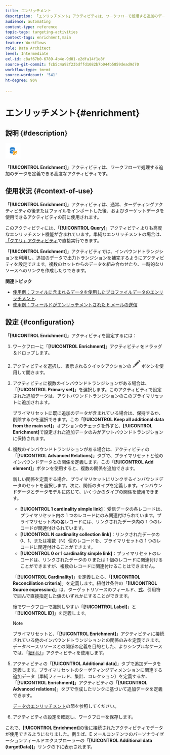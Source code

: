 ```yaml
---
title: エンリッチメント
description: 「エンリッチメント」アクティビティは、ワークフローで処理する追加のデータを定義できる高度なアクティビティです。
audience: automating
content-type: reference
topic-tags: targeting-activities
context-tags: enrichment,main
feature: Workflows
role: Data Architect
level: Intermediate
exl-id: c8af67b0-6789-4b4e-9d01-e2dfa14f1e8f
source-git-commit: fcb5c4a92f23bdffd1082b7b044b5859dead9d70
workflow-type: tm+mt
source-wordcount: '541'
ht-degree: 96%

---
```


# エンリッチメント{#enrichment}

## 説明 {#description}

![](assets/enrichment.png)

「**[!UICONTROL Enrichment]**」アクティビティは、ワークフローで処理する追加のデータを定義できる高度なアクティビティです。

## 使用状況 {#context-of-use}

「**[!UICONTROL Enrichment]**」アクティビティは、通常、ターゲティングアクティビティの後またはファイルをインポートした後、およびターゲットデータを使用できるアクティビティの前に使用されます。

このアクティビティには、「**[!UICONTROL Query]**」アクティビティよりも高度なエンリッチメント機能が含まれています。単純なエンリッチメントの場合は、[「クエリ」アクティビティ](../../automating/using/query.md#enriching-data)で直接実行できます。

「**[!UICONTROL Enrichment]**」アクティビティでは、インバウンドトランジションを利用し、追加のデータで出力トランジションを補完するようにアクティビティを設定できます。複数のセットからのデータを組み合わせたり、一時的なリソースへのリンクを作成したりできます。

**関連トピック**

* [使用例：ファイルに含まれるデータを使用したプロファイルデータのエンリッチメント](../../automating/using/enriching-profile-data-file.md).
* [使用例：フィールドがエンリッチメントされた E メールの送信](../../automating/using/sending-email-enriched-fields.md)

## 設定 {#configuration}

「**[!UICONTROL Enrichment]**」アクティビティを設定するには：

1. ワークフローに「**[!UICONTROL Enrichment]**」アクティビティをドラッグ＆ドロップします。
1. アクティビティを選択し、表示されるクイックアクションの ![](assets/edit_darkgrey-24px.png) ボタンを使用して開きます。
1. アクティビティに複数のインバウンドトランジションがある場合は、「**[!UICONTROL Primary set]**」を選択します。このアクティビティで設定された追加データは、アウトバウンドトランジションのこのプライマリセットに追加されます。

   プライマリセットに既に追加のデータが含まれている場合は、保持するか、削除するかを選択できます。この「**[!UICONTROL Keep all additional data from the main set]**」オプションのチェックを外すと、**[!UICONTROL Enrichment]**&#x200B;で設定された追加データのみがアウトバウンドトランジションに保持されます。

1. 複数のインバウンドトランジションがある場合は、アクティビティの「**[!UICONTROL Advanced Relations]**」タブで、プライマリセットと他のインバウンドデータとの関係を定義します。この「**[!UICONTROL Add element]**」ボタンを使用すると、複数の関係を追加できます。

   新しい関係を定義する場合、プライマリセットにリンクするインバウンドデータのセットを選択します。次に、関係のタイプを定義します。インバウンドデータとデータモデルに応じて、いくつかのタイプの関係を使用できます。

   * **[!UICONTROL 1 cardinality simple link]**：受信データの各レコードは、プライマリセット内の 1 つのレコードにのみ関連付けられています。プライマリセット内の各レコードには、リンクされたデータ内の 1 つのレコードが関連付けられています。
   * **[!UICONTROL N cardinality collection link]**：リンクされたデータの 0、1、または複数（N）個のレコードを、プライマリセットの 1 つのレコードに関連付けることができます。
   * **[!UICONTROL 0 or 1 cardinality simple link]**：プライマリセットのレコードは、リンクされたデータの 0 または 1 個のレコードに関連付けることができますが、複数のレコードに関連付けることはできません。

   「**[!UICONTROL Cardinality]**」を定義したら、「**[!UICONTROL Reconciliation criteria]**」を定義します。紐付け条件の「**[!UICONTROL Source expression]**」は、ターゲットリソースのフィールド、[式](../../automating/using/advanced-expression-editing.md)、引用符で囲んで直接指定した値のいずれかにすることができます。

   後でワークフローで識別しやすい「**[!UICONTROL Label]**」と「**[!UICONTROL ID]**」を定義します。

   >[!NOTE]
   >
   >プライマリセットと、「**[!UICONTROL Enrichment]**」アクティビティに接続されている他のインバウンドトランジションとの関係のみを定義できます。データベースリソースとの関係の定義を目的とした、よりシンプルなケースでは、「[紐付け](../../automating/using/reconciliation.md)」アクティビティを使用します。

1. アクティビティの「**[!UICONTROL Additional data]**」タブで追加データを定義します。プライマリセットのターゲティングディメンションに関連する追加データ（単純フィールド、集計、コレクション）を定義するか、「**[!UICONTROL Enrichment]**」アクティビティの「**[!UICONTROL Advanced relations]**」タブで作成したリンクに基づいて追加データを定義できます。

   [データのエンリッチメント](../../automating/using/query.md#enriching-data)の節を参照してください。

1. アクティビティの設定を確認し、ワークフローを保存します。

これで、**[!UICONTROL Enrichment]**&#x200B;の後に接続されたアクティビティでデータが使用できるようになりました。例えば、E メールコンテンツのパーソナライゼーションフィールドエクスプローラーの「**[!UICONTROL Additional data (targetData)]**」リンクの下に表示されます。
